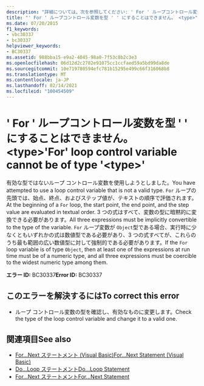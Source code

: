 ```yaml
---
description: "詳細については、次を参照してください: ' For ' ループコントロール変数を型 ' ' にすることはできません <type>"
title: "' For ' ループコントロール変数を型 ' ' にすることはできません。 <type>"
ms.date: 07/20/2015
f1_keywords:
- vbc30337
- bc30337
helpviewer_keywords:
- BC30337
ms.assetid: 988bba15-e9a2-4045-98a0-7f53c8b2c3e3
ms.openlocfilehash: 06d12d2c2782e91075cc1ccfaed59a5bd99da8de
ms.sourcegitcommit: 10e719780594efc781b15295e499c66f316068b8
ms.translationtype: MT
ms.contentlocale: ja-JP
ms.lasthandoff: 02/14/2021
ms.locfileid: "100454509"
---
```

# <a name="for-loop-control-variable-cannot-be-of-type-type"></a><span data-ttu-id="48352-103">' For ' ループコントロール変数を型 ' ' にすることはできません。 \<type></span><span class="sxs-lookup"><span data-stu-id="48352-103">'For' loop control variable cannot be of type '\<type>'</span></span>

<span data-ttu-id="48352-104">有効な型ではないループ コントロール変数を使用しようとしました。</span><span class="sxs-lookup"><span data-stu-id="48352-104">You have attempted to use a loop control variable that is not a valid type.</span></span> <span data-ttu-id="48352-105">`For` ループの先頭では、始点、終点、およびステップ値が、テキストの順序で評価されます。</span><span class="sxs-lookup"><span data-stu-id="48352-105">At the beginning of a `For` loop, the start point, the end point, and the step value are evaluated in textual order.</span></span> <span data-ttu-id="48352-106">3 つの式はすべて、変数の型に暗黙的に変換できる必要があります。</span><span class="sxs-lookup"><span data-stu-id="48352-106">All three expressions must be implicitly convertible to the type of the variable.</span></span> <span data-ttu-id="48352-107">`For` ループ変数が `Object`型である場合、実行時に少なくともいずれかの式は数値型である必要があり、3 つの式すべてが、これらのうち最も範囲の広い数値型に対して強制的である必要があります。</span><span class="sxs-lookup"><span data-stu-id="48352-107">If the `For` loop variable is of type `Object`, then at least one of the expressions at run time must be of a numeric type, and all three expressions must be coercible to the widest numeric type among them.</span></span>  
  
 <span data-ttu-id="48352-108">**エラー ID:** BC30337</span><span class="sxs-lookup"><span data-stu-id="48352-108">**Error ID:** BC30337</span></span>  
  
## <a name="to-correct-this-error"></a><span data-ttu-id="48352-109">このエラーを解決するには</span><span class="sxs-lookup"><span data-stu-id="48352-109">To correct this error</span></span>  
  
- <span data-ttu-id="48352-110">ループ コントロール変数の型を確認し、有効なものに変更します。</span><span class="sxs-lookup"><span data-stu-id="48352-110">Check the type of the loop control variable and change it to a valid one.</span></span>  
  
## <a name="see-also"></a><span data-ttu-id="48352-111">関連項目</span><span class="sxs-lookup"><span data-stu-id="48352-111">See also</span></span>

- [<span data-ttu-id="48352-112">For...Next ステートメント (Visual Basic)</span><span class="sxs-lookup"><span data-stu-id="48352-112">For...Next Statement (Visual Basic)</span></span>](../language-reference/statements/for-next-statement.md)
- [<span data-ttu-id="48352-113">Do...Loop ステートメント</span><span class="sxs-lookup"><span data-stu-id="48352-113">Do...Loop Statement</span></span>](../language-reference/statements/do-loop-statement.md)
- [<span data-ttu-id="48352-114">For...Next ステートメント</span><span class="sxs-lookup"><span data-stu-id="48352-114">For...Next Statement</span></span>](../language-reference/statements/for-next-statement.md)
